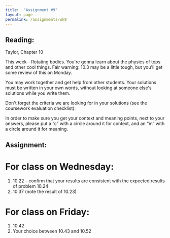 ```yaml
---
title:  "Assignment #9"
layout: page
permalink: /assignments/wk9
---
```


## Reading:  
Taylor, Chapter 10

This week - Rotating bodies. You're gonna learn about the physics of tops and other cool things. Fair warning: 10.3 may be a little tough, but you'll get some review of this on Monday.

You may work together and get help from other students. Your solutions must be written in your own words, without looking at someone else's solutions while you write them.

Don't forget the criteria we are looking for in your solutions (see the coursework evaluation checklist).

In order to make sure you get your context and meaning points,
next to your answers, please put a “c” with a circle around it for context, and an “m” with a circle around it for meaning.

## Assignment:

# For class on Wednesday:

1. 10.22 - confirm that your results are consistent with the expected results of problem 10.24
2. 10.37 (note the result of 10.23)

# For class on Friday:

1. 10.42
2. Your choice between 10.43 and 10.52
